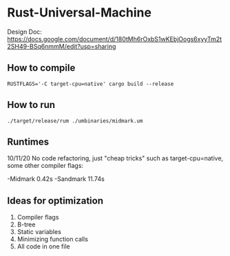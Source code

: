 # Rust-Universal-Machine

Design Doc: https://docs.google.com/document/d/180tMh6rOxbS1wKEbjOogs6xyyTm2t2SH49-BSq6nmmM/edit?usp=sharing

## How to compile
`RUSTFLAGS='-C target-cpu=native' cargo build --release`

## How to run
`./target/release/rum ./umbinaries/midmark.um`

## Runtimes
10/11/20 No code refactoring, just "cheap tricks" such as target-cpu=native, some other compiler flags: 

-Midmark 0.42s
-Sandmark 11.74s

## Ideas for optimization
1. Compiler flags
2. B-tree
3. Static variables
4. Minimizing function calls
5. All code in one file